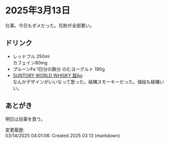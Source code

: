 # 2025年3月13日

仕事。今日もダメだった。花粉が全部悪い。

## ドリンク

- レッドブル 250ml  
カフェイン80mg
- プルーンFe 1日分の鉄分 のむヨーグルト 190g
- [SUNTORY WORLD WHISKY 碧Ao](https://www.suntory.co.jp/whisky/ao/)  
なんかデザインがいいなって思った。結構スモーキーだった。値段も結構いい。

## あとがき

明日は目薬を買う。

変更履歴:  
03/14/2025 04:01:06: Created 2025 03 13 (markdown)  
